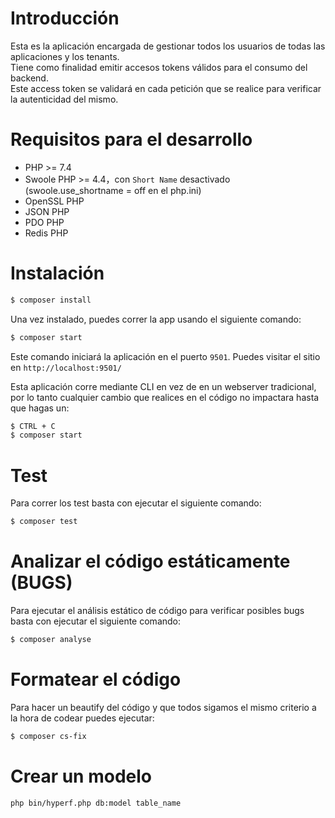 # Introducción

Esta es la aplicación encargada de gestionar todos los usuarios de todas las aplicaciones y los tenants.  
Tiene como finalidad emitir accesos tokens válidos para el consumo del backend.  
Este access token se validará en cada petición que se realice para verificar la autenticidad del mismo.

# Requisitos para el desarrollo

 - PHP >= 7.4
 - Swoole PHP >= 4.4，con `Short Name` desactivado (swoole.use_shortname = off en el php.ini)
 - OpenSSL PHP
 - JSON PHP
 - PDO PHP
 - Redis PHP

# Instalación

```bash
$ composer install
```

Una vez instalado, puedes correr la app usando el siguiente comando:

```bash
$ composer start
```

Este comando iniciará la aplicación en el puerto `9501`. Puedes visitar el sitio en `http://localhost:9501/`

Esta aplicación corre mediante CLI en vez de en un webserver tradicional, por lo tanto cualquier cambio que realices
en el código no impactara hasta que hagas un:

```bash
$ CTRL + C
$ composer start
```

# Test

Para correr los test basta con ejecutar el siguiente comando:

```bash
$ composer test
```

# Analizar el código estáticamente (BUGS)

Para ejecutar el análisis estático de código para verificar posibles bugs basta con ejecutar el siguiente comando:

```bash
$ composer analyse
```

# Formatear el código

Para hacer un beautify del código y que todos sigamos el mismo criterio a la hora de codear puedes ejecutar:

```bash
$ composer cs-fix
```

# Crear un modelo

```bash
php bin/hyperf.php db:model table_name
```
